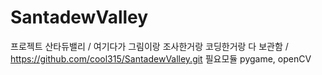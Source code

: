 # SantadewValley
프로젝트 산타듀밸리 / 
여기다가 그림이랑 조사한거랑 코딩한거랑 다 보관함 /
https://github.com/cool315/SantadewValley.git
필요모듈 pygame, openCV